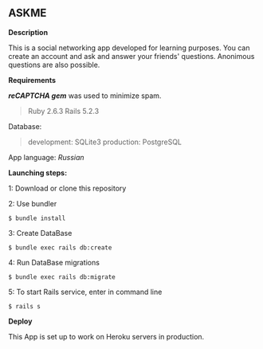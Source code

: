 ## ASKME

**Description**

This is a social networking app developed for learning purposes. You can create an account and ask and answer your friends' questions. Anonimous questions are also possible.

**Requirements**

***reCAPTCHA gem*** was used to minimize spam.

> Ruby 2.6.3 
> Rails 5.2.3

Database:

> development: SQLite3 
> production: PostgreSQL

App language: *Russian*

**Launching steps:**

1: Download or clone this repository

2: Use bundler

    $ bundle install

3: Create DataBase

    $ bundle exec rails db:create

4: Run DataBase migrations

    $ bundle exec rails db:migrate

5: To start Rails service, enter in command line

    $ rails s

**Deploy**

This App is set up to work on Heroku servers in production.
